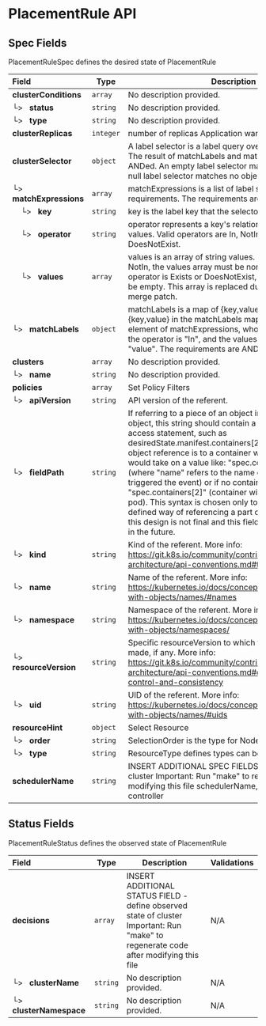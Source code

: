 # PlacementRule API

## Spec Fields

PlacementRuleSpec defines the desired state of PlacementRule

| Field | Type | Description | Validations |
|:---|---|---|---|
|  **clusterConditions** | `array` | No description provided. | N/A |
| └>&nbsp;&nbsp; **status** | `string` | No description provided. | N/A |
| └>&nbsp;&nbsp; **type** | `string` | No description provided. | N/A |
|  **clusterReplicas** | `integer` | number of replicas Application wants to | N/A |
|  **clusterSelector** | `object` | A label selector is a label query over a set of resources. The result of matchLabels and matchExpressions are ANDed. An empty label selector matches all objects. A null label selector matches no objects. | N/A |
| └>&nbsp;&nbsp; **matchExpressions** | `array` | matchExpressions is a list of label selector requirements. The requirements are ANDed. | N/A |
| &nbsp;&nbsp;&nbsp;&nbsp;└>&nbsp;&nbsp; **key** | `string` | key is the label key that the selector applies to. | N/A |
| &nbsp;&nbsp;&nbsp;&nbsp;└>&nbsp;&nbsp; **operator** | `string` | operator represents a key's relationship to a set of values. Valid operators are In, NotIn, Exists and DoesNotExist. | N/A |
| &nbsp;&nbsp;&nbsp;&nbsp;└>&nbsp;&nbsp; **values** | `array` | values is an array of string values. If the operator is In or NotIn, the values array must be non-empty. If the operator is Exists or DoesNotExist, the values array must be empty. This array is replaced during a strategic merge patch. | N/A |
| └>&nbsp;&nbsp; **matchLabels** | `object` | matchLabels is a map of {key,value} pairs. A single {key,value} in the matchLabels map is equivalent to an element of matchExpressions, whose key field is "key", the operator is "In", and the values array contains only "value". The requirements are ANDed. | N/A |
|  **clusters** | `array` | No description provided. | N/A |
| └>&nbsp;&nbsp; **name** | `string` | No description provided. | N/A |
|  **policies** | `array` | Set Policy Filters | N/A |
| └>&nbsp;&nbsp; **apiVersion** | `string` | API version of the referent. | N/A |
| └>&nbsp;&nbsp; **fieldPath** | `string` | If referring to a piece of an object instead of an entire object, this string should contain a valid JSON/Go field access statement, such as desiredState.manifest.containers[2]. For example, if the object reference is to a container within a pod, this would take on a value like: "spec.containers{name}" (where "name" refers to the name of the container that triggered the event) or if no container name is specified "spec.containers[2]" (container with index 2 in this pod). This syntax is chosen only to have some well-defined way of referencing a part of an object. TODO: this design is not final and this field is subject to change in the future. | N/A |
| └>&nbsp;&nbsp; **kind** | `string` | Kind of the referent. More info: https://git.k8s.io/community/contributors/devel/sig-architecture/api-conventions.md#types-kinds | N/A |
| └>&nbsp;&nbsp; **name** | `string` | Name of the referent. More info: https://kubernetes.io/docs/concepts/overview/working-with-objects/names/#names | N/A |
| └>&nbsp;&nbsp; **namespace** | `string` | Namespace of the referent. More info: https://kubernetes.io/docs/concepts/overview/working-with-objects/namespaces/ | N/A |
| └>&nbsp;&nbsp; **resourceVersion** | `string` | Specific resourceVersion to which this reference is made, if any. More info: https://git.k8s.io/community/contributors/devel/sig-architecture/api-conventions.md#concurrency-control-and-consistency | N/A |
| └>&nbsp;&nbsp; **uid** | `string` | UID of the referent. More info: https://kubernetes.io/docs/concepts/overview/working-with-objects/names/#uids | N/A |
|  **resourceHint** | `object` | Select Resource | N/A |
| └>&nbsp;&nbsp; **order** | `string` | SelectionOrder is the type for Nodes | N/A |
| └>&nbsp;&nbsp; **type** | `string` | ResourceType defines types can be sorted | N/A |
|  **schedulerName** | `string` | INSERT ADDITIONAL SPEC FIELDS - desired state of cluster Important: Run "make" to regenerate code after modifying this file schedulerName, default to use mcm controller | N/A |
## Status Fields

PlacementRuleStatus defines the observed state of PlacementRule

| Field | Type | Description | Validations |
|:---|---|---|---|
|  **decisions** | `array` | INSERT ADDITIONAL STATUS FIELD - define observed state of cluster Important: Run "make" to regenerate code after modifying this file | N/A |
| └>&nbsp;&nbsp; **clusterName** | `string` | No description provided. | N/A |
| └>&nbsp;&nbsp; **clusterNamespace** | `string` | No description provided. | N/A |
